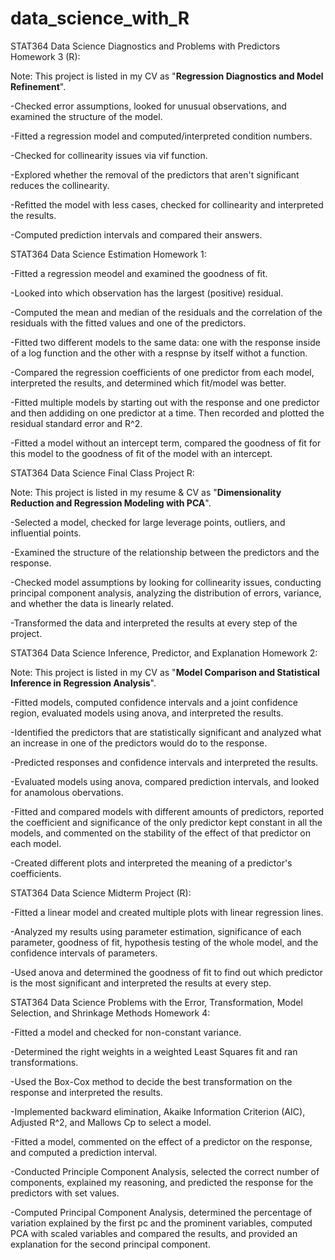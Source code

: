 # data_science_with_R

STAT364 Data Science Diagnostics and Problems with Predictors Homework 3 (R):

Note: This project is listed in my CV as "**Regression Diagnostics and Model Refinement**".

-Checked error assumptions, looked for unusual observations, and examined the structure of the model.

-Fitted a regression model and computed/interpreted condition numbers.

-Checked for collinearity issues via vif function.

-Explored whether the removal of the predictors that aren't significant reduces the collinearity.

-Refitted the model with less cases, checked for collinearity and interpreted the results.

-Computed prediction intervals and compared their answers.

STAT364 Data Science Estimation Homework 1:

-Fitted a regression meodel and examined the goodness of fit.

-Looked into which observation has the largest (positive) residual.

-Computed the mean and median of the residuals and the correlation of the residuals with the fitted values and one of the predictors.

-Fitted two different models to the same data: one with the response inside of a log function and the other with a respnse by itself withot a function.

-Compared the regression coefficients of one predictor from each model, interpreted the results, and determined which fit/model was better.

-Fitted multiple models by starting out with the response and one predictor and then addiding on one predictor at a time. Then recorded and plotted the residual standard error and R^2.

-Fitted a model without an intercept term, compared the goodness of fit for this model to the goodness of fit of the model with an intercept.

STAT364 Data Science Final Class Project R:

Note: This project is listed in my resume & CV as "**Dimensionality Reduction and Regression Modeling with PCA**".

-Selected a model, checked for large leverage points, outliers, and influential points.

-Examined the structure of the relationship between the predictors and the response.

-Checked model assumptions by looking for collinearity issues, conducting principal component analysis, analyzing the distribution of errors, variance, and whether the data is linearly related.

-Transformed the data and interpreted the results at every step of the project.

STAT364 Data Science Inference, Predictor, and Explanation Homework 2:

Note: This project is listed in my CV as "**Model Comparison and Statistical Inference in Regression Analysis**".

-Fitted models, computed confidence intervals and a joint confidence region, evaluated models using anova, and interpreted the results.

-Identified the predictors that are statistically significant and analyzed what an increase in one of the predictors would do to the response.

-Predicted responses and confidence intervals and interpreted the results.

-Evaluated models using anova, compared prediction intervals, and looked for anamolous obervations.

-Fitted and compared models with different amounts of predictors, reported the coefficient and significance of the only predictor kept constant in all the models, and commented on the stability of the effect of that predictor on each model.

-Created different plots and interpreted the meaning of a predictor's coefficients.

STAT364 Data Science Midterm Project (R):

-Fitted a linear model and created multiple plots with linear regression lines.

-Analyzed my results using parameter estimation, significance of each parameter, goodness of fit, hypothesis testing of the whole model, and the confidence intervals of parameters.

-Used anova and determined the goodness of fit to find out which predictor is the most significant and interpreted the results at every step.

STAT364 Data Science Problems with the Error, Transformation, Model Selection, and Shrinkage Methods Homework 4:

-Fitted a model and checked for non-constant variance.

-Determined the right weights in a weighted Least Squares fit and ran transformations.

-Used the Box-Cox method to decide the best transformation on the response and interpreted the results.

-Implemented backward elimination, Akaike Information Criterion (AIC), Adjusted R^2, and Mallows Cp to select a model.

-Fitted a model, commented on the effect of a predictor on the response, and computed a prediction interval.

-Conducted Principle Component Analysis, selected the correct number of components, explained my reasoning, and predicted the response for the predictors with set values.

-Computed Principal Component Analysis, determined the percentage of variation explained by the first pc and the prominent variables, computed PCA with scaled variables and compared the results, and provided an explanation for the second principal component.
